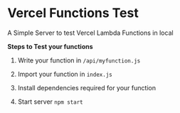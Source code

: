 # Vercel Functions Test

A Simple Server to test Vercel Lambda Functions in local

**Steps to Test your functions**

1. Write your function in `/api/myfunction.js`

2. Import your function in `index.js`

3. Install dependencies required for your function

4. Start server `npm start`
